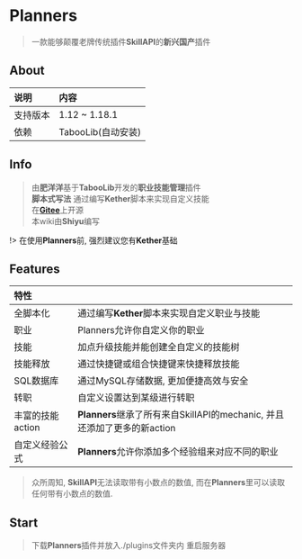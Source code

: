 # Planners

> 一款能够颠覆老牌传统插件**SkillAPI**的**新兴国产**插件

## About

|说明       |内容                 |
|:---       |:---                 |
|支持版本   |1.12 ~ 1.18.1        |
|依赖       |TabooLib(自动安装)   |

## Info

> 由**肥洋洋**基于**TabooLib**开发的**职业技能管理**插件  
> **脚本式写法** 通过编写**Kether**脚本来实现自定义技能  
> 在[**Gitee**](https://gitee.com/amazing-ocean-origin/planners)上开源  
> 本wiki由**Shiyu**编写

!> 在使用**Planners**前, 强烈建议您有**Kether**基础

## Features

|特性            |                                                                          |
|:---            |:---                                                                      |
|全脚本化        |通过编写**Kether**脚本来实现自定义职业与技能                              |
|职业            |Planners允许你自定义你的职业                                              |
|技能            |加点升级技能并能创建全自定义的技能树                                      |
|技能释放        |通过快捷键或组合快捷键来快捷释放技能                                      |
|SQL数据库       |通过MySQL存储数据, 更加便捷高效与安全                                     |
|转职            |自定义设置达到某级进行转职                                                |
|丰富的技能action|**Planners**继承了所有来自SkillAPI的mechanic, 并且还添加了更多的新action  |
|自定义经验公式  |**Planners**允许你添加多个经验组来对应不同的职业                          |

> 众所周知, **SkillAPI**无法读取带有小数点的数值, 而在**Planners**里可以读取任何带有小数点的数值.

## Start

> 下载**Planners**插件并放入./plugins文件夹内
> 重启服务器